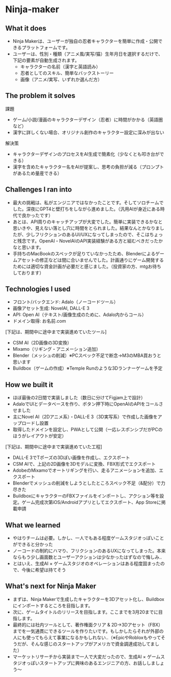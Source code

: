 # Ninja-maker

## What it does
- Ninja Makerは、ユーザーが独自の忍者キャラクターを簡単に作成・公開できるプラットフォームです。
- ユーザーは、性別・種類（アニメ風/実写/猫）生年月日を選択するだけで、下記の要素が自動生成されます。
  - キャラクターの名前（漢字と英語読み）
  - 忍者としてのスキル、簡単なバックストーリー
  - 画像（アニメ/実写、いずれか選んだ方）

## The problem it solves
課題
- ゲーム/小説/漫画のキャラクターデザイン（忍者）に時間がかかる（英語圏など）
- 漢字に詳しくない場合、オリジナル創作のキャラクター設定に深みが出ない

解決策
- キャラクターデザインのプロセスをAI生成で簡素化（少なくとも叩き台ができる）
- 漢字を含めたキャラクター名をAIが提案し、思考の負担が減る（プロンプトがあるため量産できる）

## Challenges I ran into
- 最大の挑戦は、私がエンジニアではなかったことです。そしてソロチームでした。深夜にGPT4と壁打ちをしながら進めました。（汎用AIが身近にある時代で良かったです）
- あとは、API周りのキャッチアップが大変でした。簡単に実装できるかなと思いきや、見えない落とし穴に時間をとられました。結果なんとかなりましたが、少しフリクションのあるUI/UXになってしまったので、そこはちょっと残念です。OpenAI・NovelAIのAPI実装経験がある方と組むべきだったかなと思います。
- 手持ちのMacBookのスペックが足りていなかったため、Blenderによるゲームアセットの修正などは間に合いませんでした。計画通りにゲーム開発するためには適切な資金計画が必要だと感じました。（投資家の方、mtgお待ちしております）

## Technologies I used
- フロント/バックエンド: Adalo（ノーコードツール）
- 画像アセット生成: NovelAI, DALL-E 3
- API: Open AI（テキスト/画像生成のために、Adalo内からコール）
- ドメイン取得: お名前.com

[下記は、期間中に途中まで実装進めていたツール]
- CSM AI（2D画像の3D変換）
- Mixamo（リギング・アニメーション追加）
- Blender（メッシュの削減）※PCスペック不足で断念→M3のMBA買おうと思います
- Buildbox（ゲームの作成）※Temple Runのような3Dランナーゲームを予定

## How we built it
- ほぼ最後の2日間で実装しました（数日に分けてFigjam上で設計）
- AdaloでUIとデータベースを作り、ボタン押下時にOpenAIのAPIをコールさせました
- 主にNovel AI（2Dアニメ系）・DALL-E 3（3D実写系）で作成した画像をアップロードし設置
- 取得したドメインを設定し、PWAとして公開（一応レスポンシブだがPCのほうがレイアウトが安定）

[下記は、期間中に途中まで実装進めていた工程]
- DALL-E 3でTポーズの3Dぽい画像を作成し、エクスポート
- CSM AIで、上記の2D画像を3Dモデルに変換、FBX形式でエクスポート
- AdobeのMixamoでオートリギングを行い、走るアニメーションを追加、エクスポート
- Blenderでメッシュの削減をしようとしたところスペック不足（&配分）で力尽きた
- BuildboxにキャラクターのFBXファイルをインポートし、アクション等を設定。ゲーム完成次第iOS/Androidアプリとしてエクスポート、App Storeに掲載申請

## What we learned
- やはりチームは必要。しかし、一人でもある程度ゲームスタジオっぽいことができると分かった
- ノーコードの制約にハマり、フリクションのあるUXになってしまった。本来ならもう少し画面数とユーザーアクションは少なかったはずなので悔しみ..
- とはいえ、生成AI × ゲームスタジオのオペレーションはある程度固まったので、今後に希望は持てそう

## What's next for Ninja Maker
- まずは、Ninja Makerで生成したキャラクターを3Dアセット化し、Buildboxにインポートするところを目指します。
- 次に、ゲームタイトルのリリースを目指します。ここまでを3月20までに目指します。
- 最終的には社内ツールとして、著作権面クリア & 2D→3Dアセット（FBX）までを一気通貫にできるツールを作りたいです。もしかしたらそれが外部の人にも使ってもらえて事業になるかもしれない..（※EpicやRobloxもやってそうだが、そんな感じのスタートアップがアメリカで資金調達成功してました）
- マーケットリサーチから実装まで一人で大変だったので、生成AI × ゲームスタジオっぽいスタートアップに興味のあるエンジニアの方、お話ししましょう〜
